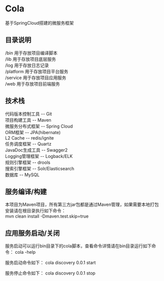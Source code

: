 # Cola
基于SpringCloud搭建的微服务框架


## 目录说明
/bin        用于存放项目编译脚本<br/>
/lib        用于存放项目底层服务<br/>
/log        用于存放日志记录<br/>
/platform   用于存放项目平台服务<br/>
/service    用于存放项目应用服务<br/>
/web        用于存放项目前端服务<br/>


## 技术栈
代码版本控制工具 -- Git<br/>
项目构建工具 -- Maven<br/>
微服务分布式框架 -- Spring Cloud<br/>
ORM框架 -- JPA(hibernate)<br/>
L2 Cache -- redis/ignite<br/>
任务调度框架 -- Quartz<br/>
JavaDoc生成工具 -- Swagger2<br/>
Logging管理框架 -- Logback/ELK<br/>
规则引擎框架 -- drools<br/>
搜索引擎框架 -- Solr/Elasticsearch<br/>
数据库 -- MySQL<br/>

## 服务编译/构建
本项目为Maven项目，所有第三方jar包都是通过Maven管理，如果需要本地打包安装请在根目录执行如下命令：<br/>
mvn clean install -Dmaven.test.skip=true


## 应用服务启动/关闭
服务启动可以运行bin目录下的cola脚本，查看命令详情请在bin目录运行如下命令：
cola -help

服务启动命令如下：
cola discovery 0.0.1 start

服务停止命令如下：
cola discovery 0.0.1 stop

